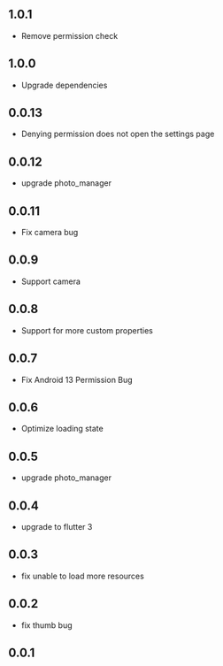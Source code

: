 ## 1.0.1
- Remove permission check

## 1.0.0
- Upgrade dependencies

## 0.0.13
- Denying permission does not open the settings page

## 0.0.12
- upgrade photo_manager

## 0.0.11
- Fix camera bug

## 0.0.9
- Support camera

## 0.0.8
- Support for more custom properties

## 0.0.7
- Fix Android 13 Permission Bug

## 0.0.6
- Optimize loading state

## 0.0.5
- upgrade photo_manager

## 0.0.4
- upgrade to flutter 3

## 0.0.3
- fix unable to load more resources

## 0.0.2
- fix thumb bug

## 0.0.1
